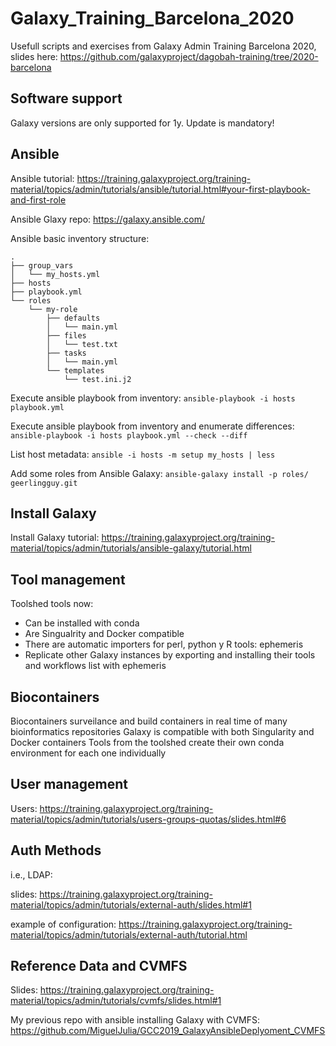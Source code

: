 # Galaxy_Training_Barcelona_2020
Usefull scripts and exercises from Galaxy Admin Training Barcelona 2020, slides here: https://github.com/galaxyproject/dagobah-training/tree/2020-barcelona


## Software support
Galaxy versions are only supported for 1y. Update is mandatory!


## Ansible
Ansible tutorial:  https://training.galaxyproject.org/training-material/topics/admin/tutorials/ansible/tutorial.html#your-first-playbook-and-first-role

Ansible Glaxy repo:  https://galaxy.ansible.com/


Ansible basic inventory structure:
```
.
├── group_vars
│   └── my_hosts.yml
├── hosts
├── playbook.yml
└── roles
    └── my-role
        ├── defaults
        │   └── main.yml
        ├── files
        │   └── test.txt
        ├── tasks
        │   └── main.yml
        └── templates
            └── test.ini.j2
```

Execute ansible playbook from inventory:
```ansible-playbook -i hosts playbook.yml```


Execute ansible playbook from inventory and enumerate differences:
```ansible-playbook -i hosts playbook.yml --check --diff```


List host metadata:
```ansible -i hosts -m setup my_hosts | less```


Add some roles from Ansible Galaxy:
```ansible-galaxy install -p roles/ geerlingguy.git```


## Install Galaxy
Install Galaxy tutorial:
https://training.galaxyproject.org/training-material/topics/admin/tutorials/ansible-galaxy/tutorial.html


## Tool management
Toolshed tools now:
* Can be installed with conda
* Are Singualrity and Docker compatible
* There are automatic importers for perl, python y R tools:   ephemeris
* Replicate other Galaxy instances by exporting and installing their tools and workflows list with ephemeris


## Biocontainers
Biocontainers surveilance and build containers in real time of many bioinformatics repositories
Galaxy is compatible with both Singularity and Docker containers
Tools from the toolshed create their own conda environment for each one individually


## User management
Users:  https://training.galaxyproject.org/training-material/topics/admin/tutorials/users-groups-quotas/slides.html#6


## Auth Methods
i.e., LDAP: 

slides: https://training.galaxyproject.org/training-material/topics/admin/tutorials/external-auth/slides.html#1

example of configuration: https://training.galaxyproject.org/training-material/topics/admin/tutorials/external-auth/tutorial.html


## Reference Data and CVMFS
Slides: https://training.galaxyproject.org/training-material/topics/admin/tutorials/cvmfs/slides.html#1

My previous repo with ansible installing Galaxy with CVMFS: https://github.com/MiguelJulia/GCC2019_GalaxyAnsibleDeplyoment_CVMFS


